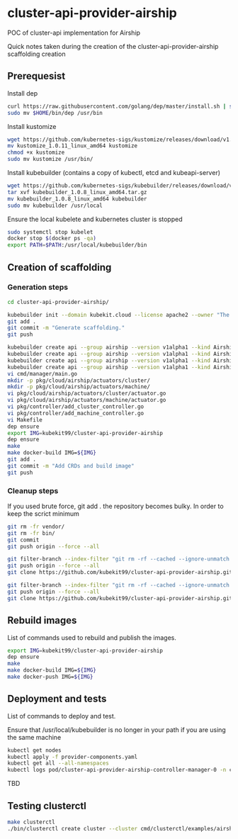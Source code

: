 # cluster-api-provider-airship
POC of cluster-api implementation for Airship

Quick notes taken during the creation of the cluster-api-provider-airship scaffolding creation

## Prerequesist

Install dep

```bash
curl https://raw.githubusercontent.com/golang/dep/master/install.sh | sh
sudo mv $HOME/bin/dep /usr/bin
```

Install kustomize

```bash
wget https://github.com/kubernetes-sigs/kustomize/releases/download/v1.0.11/kustomize_1.0.11_linux_amd64
mv kustomize_1.0.11_linux_amd64 kustomize
chmod +x kustomize 
sudo mv kustomize /usr/bin/
```

Install kubebuilder (contains a copy of kubectl, etcd and kubeapi-server)

```bash
wget https://github.com/kubernetes-sigs/kubebuilder/releases/download/v1.0.8/kubebuilder_1.0.8_linux_amd64.tar.gz
tar xvf kubebuilder_1.0.8_linux_amd64.tar.gz 
mv kubebuilder_1.0.8_linux_amd64 kubebuilder
sudo mv kubebuilder /usr/local
```

Ensure the local kubelete and kubernetes cluster is stopped

```bash
sudo systemctl stop kubelet
docker stop $(docker ps -qa)
export PATH=$PATH:/usr/local/kubebuilder/bin
```

## Creation of scaffolding

### Generation steps

```bash
cd cluster-api-provider-airship/
```

```bash
kubebuilder init --domain kubekit.cloud --license apache2 --owner "The Kubernetes Authors"
git add .
git commit -m "Generate scaffolding."
git push
```

```bash
kubebuilder create api --group airship --version v1alpha1 --kind AirshipClusterProviderSpec
kubebuilder create api --group airship --version v1alpha1 --kind AirshipClusterProviderStatus
kubebuilder create api --group airship --version v1alpha1 --kind AirshipMachineProviderStatus
kubebuilder create api --group airship --version v1alpha1 --kind AirshipMachineProviderSpec
vi cmd/manager/main.go 
mkdir -p pkg/cloud/airship/actuators/cluster/
mkdir -p pkg/cloud/airship/actuators/machine/
vi pkg/cloud/airship/actuators/cluster/actuator.go
vi pkg/cloud/airship/actuators/machine/actuator.go
vi pkg/controller/add_cluster_controller.go
vi pkg/controller/add_machine_controller.go
vi Makefile 
dep ensure
export IMG=kubekit99/cluster-api-provider-airship
dep ensure
make
make docker-build IMG=${IMG}
git add .
git commit -m "Add CRDs and build image"
git push
```

### Cleanup steps

If you used brute force, git add . the repository becomes bulky. In order to keep the
scrict minimum

```bash
git rm -fr vendor/
git rm -fr bin/
git commit
git push origin --force --all
```

```bash
git filter-branch --index-filter "git rm -rf --cached --ignore-unmatch vendor" HEAD
git push origin --force --all
git clone https://github.com/kubekit99/cluster-api-provider-airship.git
```

```bash
git filter-branch --index-filter "git rm -rf --cached --ignore-unmatch bin" HEAD
git push origin --force --all
git clone https://github.com/kubekit99/cluster-api-provider-airship.git
```

## Rebuild images

List of commands used to rebuild and publish the images.

```bash
export IMG=kubekit99/cluster-api-provider-airship
dep ensure
make
make docker-build IMG=${IMG}
make docker-push IMG=${IMG}
```

## Deployment and tests

List of commands to deploy and test.

Ensure that /usr/local/kubebuilder is no longer in your path if you are using the same machine


```bash
kubectl get nodes
kubectl apply -f provider-components.yaml
kubectl get all --all-namespaces
kubectl logs pod/cluster-api-provider-airship-controller-manager-0 -n cluster-api-provider-airship-system manager
```

TBD

## Testing clusterctl

```bash
make clusterctl
./bin/clusterctl create cluster --cluster cmd/clusterctl/examples/airship/cluster.yaml --machines cmd/clusterctl/examples/airship/machines.yaml --addon-components cmd/clusterctl/examples/airship/addons.yaml --provider-components cmd/clusterctl/examples/airship/provider-components.yaml --provider airship
```
